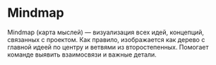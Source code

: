 # Mindmap

Mindmap (карта мыслей) — визуализация всех идей, концепций, связанных с проектом. Как правило, изображается как дерево с главной идеей по центру и ветвями из второстепенных. Помогает команде выявить взаимосвязи и важные детали.
